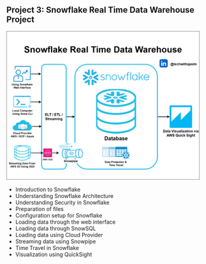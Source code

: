 ## Project 3: Snowflake Real Time Data Warehouse Project

![snowflake-real-time-data-warehouse-project](./images/snowflake-real-time-data-warehouse-project-architecture.png)

- Introduction to Snowflake
- Understanding Snowflake Architecture
- Understanding Security in Snowflake
- Preparation of files
- Configuration setup for Snowflake
- Loading data through the web interface
- Loading data through SnowSQL
- Loading data using Cloud Provider
- Streaming data using Snowpipe
- Time Travel in Snowflake
- Visualization using QuickSight